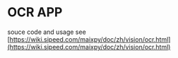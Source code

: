 OCR APP
=====


souce code and usage see [https://wiki.sipeed.com/maixpy/doc/zh/vision/ocr.html](https://wiki.sipeed.com/maixpy/doc/zh/vision/ocr.html)





